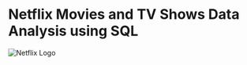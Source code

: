 # Netflix Movies and TV Shows Data Analysis using SQL
![Netflix Logo](https://github.com/aayushh20/netflix_sql_project/blob/main/Netflix_logo.png)
